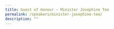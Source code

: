 ```yaml
---
title: Guest of Honour – Minister Josephine Teo
permalink: /speakers/minister-josephine-teo/
description: ""
---
```

